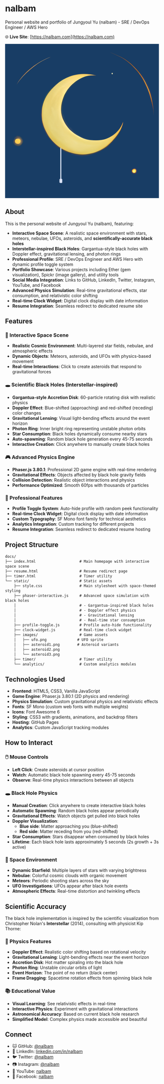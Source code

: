 # nalbam

Personal website and portfolio of Jungyoul Yu (nalbam) - SRE / DevOps Engineer / AWS Hero

🌐 **Live Site**: [https://nalbam.com](https://nalbam.com)

![nalbam's cover](docs/static/bg/nalbam-cover.png)

## About

This is the personal website of Jungyoul Yu (nalbam), featuring:

- **Interactive Space Scene**: A realistic space environment with stars, meteors, nebulae, UFOs, asteroids, and **scientifically-accurate black holes**
- **Interstellar-inspired Black Holes**: Gargantua-style black holes with Doppler effect, gravitational lensing, and photon rings
- **Professional Profile**: SRE / DevOps Engineer and AWS Hero with dynamic profile toggle system
- **Portfolio Showcase**: Various projects including Ether (gem visualization), Spickr (image gallery), and utility tools
- **Social Media Integration**: Links to GitHub, LinkedIn, Twitter, Instagram, YouTube, and Facebook
- **Advanced Physics Simulation**: Real-time gravitational effects, star consumption, and relativistic color shifting
- **Real-time Clock Widget**: Digital clock display with date information
- **Resume Integration**: Seamless redirect to dedicated resume site

## Features

### 🌌 Interactive Space Scene
- **Realistic Cosmic Environment**: Multi-layered star fields, nebulae, and atmospheric effects
- **Dynamic Objects**: Meteors, asteroids, and UFOs with physics-based movement
- **Real-time Interactions**: Click to create asteroids that respond to gravitational forces

### 🕳️ Scientific Black Holes (Interstellar-inspired)
- **Gargantua-style Accretion Disk**: 60-particle rotating disk with realistic physics
- **Doppler Effect**: Blue-shifted (approaching) and red-shifted (receding) color changes
- **Gravitational Lensing**: Visual light-bending effects around the event horizon
- **Photon Ring**: Inner bright ring representing unstable photon orbits
- **Star Consumption**: Black holes dynamically consume nearby stars
- **Auto-spawning**: Random black hole generation every 45-75 seconds
- **Interactive Creation**: Click anywhere to manually create black holes

### 🎮 Advanced Physics Engine
- **Phaser.js 3.80.1**: Professional 2D game engine with real-time rendering
- **Gravitational Effects**: Objects affected by black hole gravity fields
- **Collision Detection**: Realistic object interactions and physics
- **Performance Optimized**: Smooth 60fps with thousands of particles

### 💼 Professional Features
- **Profile Toggle System**: Auto-hide profile with random peek functionality
- **Real-time Clock Widget**: Digital clock display with date information
- **Custom Typography**: SF Mono font family for technical aesthetics
- **Analytics Integration**: Custom tracking for different projects
- **Resume Integration**: Seamless redirect to dedicated resume hosting

## Project Structure

```
docs/
├── index.html                    # Main homepage with interactive space scene
├── resume.html                   # Resume redirect page
├── timer.html                    # Timer utility
└── static/                       # Static assets
    ├── style.css                 # Main stylesheet with space-themed styling
    ├── phaser-interactive.js     # Advanced space simulation with black holes
    │                             # - Gargantua-inspired black holes
    │                             # - Doppler effect physics
    │                             # - Gravitational lensing
    │                             # - Real-time star consumption
    ├── profile-toggle.js         # Profile auto-hide functionality
    ├── clock-widget.js           # Real-time clock widget
    ├── images/                   # Game assets
    │   ├── ufo.png              # UFO sprite
    │   ├── asteroid1.png        # Asteroid variants
    │   ├── asteroid2.png
    │   └── asteroid3.png
    ├── timer/                    # Timer utility
    └── analytics/                # Custom analytics modules
```

## Technologies Used

- **Frontend**: HTML5, CSS3, Vanilla JavaScript
- **Game Engine**: Phaser.js 3.80.1 (2D physics and rendering)
- **Physics Simulation**: Custom gravitational physics and relativistic effects
- **Fonts**: SF Mono (custom web fonts with multiple weights)
- **Icons**: Font Awesome 6
- **Styling**: CSS3 with gradients, animations, and backdrop filters
- **Hosting**: GitHub Pages
- **Analytics**: Custom JavaScript tracking modules

## How to Interact

### 🖱️ Mouse Controls
- **Left Click**: Create asteroids at cursor position
- **Watch**: Automatic black hole spawning every 45-75 seconds
- **Observe**: Real-time physics interactions between all objects

### 🕳️ Black Hole Physics
- **Manual Creation**: Click anywhere to create interactive black holes
- **Automatic Spawning**: Random black holes appear periodically
- **Gravitational Effects**: Watch objects get pulled into black holes
- **Doppler Visualization**: 
  - **Blue side**: Matter approaching you (blue-shifted)
  - **Red side**: Matter receding from you (red-shifted)
- **Star Consumption**: Stars disappear when consumed by black holes
- **Lifetime**: Each black hole lasts approximately 5 seconds (2s growth + 3s active)

### 🌟 Space Environment
- **Dynamic Starfield**: Multiple layers of stars with varying brightness
- **Nebulae**: Colorful cosmic clouds with organic movement
- **Meteors**: Periodic shooting stars across the sky
- **UFO Investigations**: UFOs appear after black hole events
- **Atmospheric Effects**: Real-time distortion and twinkling effects

## Scientific Accuracy

The black hole implementation is inspired by the scientific visualization from Christopher Nolan's **Interstellar** (2014), consulting with physicist Kip Thorne:

### 🔬 Physics Features
- **Doppler Effect**: Realistic color shifting based on rotational velocity
- **Gravitational Lensing**: Light-bending effects near the event horizon
- **Accretion Disk**: Hot matter spiraling into the black hole
- **Photon Ring**: Unstable circular orbits of light
- **Event Horizon**: The point of no return (black center)
- **Frame Dragging**: Spacetime rotation effects from spinning black hole

### 📚 Educational Value
- **Visual Learning**: See relativistic effects in real-time
- **Interactive Physics**: Experiment with gravitational interactions
- **Astronomical Accuracy**: Based on current black hole research
- **Simplified Model**: Complex physics made accessible and beautiful

## Connect

- 🐱 GitHub: [@nalbam](https://github.com/nalbam)
- 💼 LinkedIn: [linkedin.com/in/nalbam](https://linkedin.com/in/nalbam/)
- 🐦 Twitter: [@nalbam](https://twitter.com/nalbam)
- 📷 Instagram: [@nalbam](https://instagram.com/nalbam/)
- 🎥 YouTube: [nalbam](https://youtube.com/user/nalbam)
- 📘 Facebook: [nalbam](https://facebook.com/nalbam)
